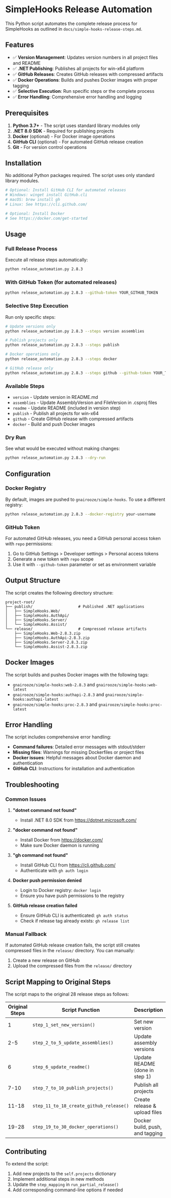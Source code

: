 # SimpleHooks Release Automation

This Python script automates the complete release process for SimpleHooks as outlined in `docs/simple-hooks-release-steps.md`.

## Features

- ✅ **Version Management**: Updates version numbers in all project files and README
- ✅ **.NET Publishing**: Publishes all projects for win-x64 platform
- ✅ **GitHub Releases**: Creates GitHub releases with compressed artifacts
- ✅ **Docker Operations**: Builds and pushes Docker images with proper tagging
- ✅ **Selective Execution**: Run specific steps or the complete process
- ✅ **Error Handling**: Comprehensive error handling and logging

## Prerequisites

1. **Python 3.7+** - The script uses standard library modules only
2. **.NET 8.0 SDK** - Required for publishing projects
3. **Docker** (optional) - For Docker image operations
4. **GitHub CLI** (optional) - For automated GitHub release creation
5. **Git** - For version control operations

## Installation

No additional Python packages required. The script uses only standard library modules.

```bash
# Optional: Install GitHub CLI for automated releases
# Windows: winget install GitHub.cli
# macOS: brew install gh
# Linux: See https://cli.github.com/

# Optional: Install Docker
# See https://docker.com/get-started
```

## Usage

### Full Release Process

Execute all release steps automatically:

```bash
python release_automation.py 2.8.3
```

### With GitHub Token (for automated releases)

```bash
python release_automation.py 2.8.3 --github-token YOUR_GITHUB_TOKEN
```

### Selective Step Execution

Run only specific steps:

```bash
# Update versions only
python release_automation.py 2.8.3 --steps version assemblies

# Publish projects only
python release_automation.py 2.8.3 --steps publish

# Docker operations only
python release_automation.py 2.8.3 --steps docker

# GitHub release only
python release_automation.py 2.8.3 --steps github --github-token YOUR_TOKEN
```

### Available Steps

- `version` - Update version in README.md
- `assemblies` - Update AssemblyVersion and FileVersion in .csproj files
- `readme` - Update README (included in version step)
- `publish` - Publish all projects for win-x64
- `github` - Create GitHub release with compressed artifacts
- `docker` - Build and push Docker images

### Dry Run

See what would be executed without making changes:

```bash
python release_automation.py 2.8.3 --dry-run
```

## Configuration

### Docker Registry

By default, images are pushed to `gnairooze/simple-hooks`. To use a different registry:

```bash
python release_automation.py 2.8.3 --docker-registry your-username
```

### GitHub Token

For automated GitHub releases, you need a GitHub personal access token with `repo` permissions:

1. Go to GitHub Settings > Developer settings > Personal access tokens
2. Generate a new token with `repo` scope
3. Use it with `--github-token` parameter or set as environment variable

## Output Structure

The script creates the following directory structure:

```
project-root/
├── publish/                    # Published .NET applications
│   ├── SimpleHooks.Web/
│   ├── SimpleHooks.AuthApi/
│   ├── SimpleHooks.Server/
│   └── SimpleHooks.Assist/
└── release/                    # Compressed release artifacts
    ├── SimpleHooks.Web-2.8.3.zip
    ├── SimpleHooks.AuthApi-2.8.3.zip
    ├── SimpleHooks.Server-2.8.3.zip
    └── SimpleHooks.Assist-2.8.3.zip
```

## Docker Images

The script builds and pushes Docker images with the following tags:

- `gnairooze/simple-hooks:web-2.8.3` and `gnairooze/simple-hooks:web-latest`
- `gnairooze/simple-hooks:authapi-2.8.3` and `gnairooze/simple-hooks:authapi-latest`
- `gnairooze/simple-hooks:proc-2.8.3` and `gnairooze/simple-hooks:proc-latest`

## Error Handling

The script includes comprehensive error handling:

- **Command failures**: Detailed error messages with stdout/stderr
- **Missing files**: Warnings for missing Dockerfiles or project files
- **Docker issues**: Helpful messages about Docker daemon and authentication
- **GitHub CLI**: Instructions for installation and authentication

## Troubleshooting

### Common Issues

1. **"dotnet command not found"**
   - Install .NET 8.0 SDK from https://dotnet.microsoft.com/

2. **"docker command not found"**
   - Install Docker from https://docker.com/
   - Make sure Docker daemon is running

3. **"gh command not found"**
   - Install GitHub CLI from https://cli.github.com/
   - Authenticate with `gh auth login`

4. **Docker push permission denied**
   - Login to Docker registry: `docker login`
   - Ensure you have push permissions to the registry

5. **GitHub release creation failed**
   - Ensure GitHub CLI is authenticated: `gh auth status`
   - Check if release tag already exists: `gh release list`

### Manual Fallback

If automated GitHub release creation fails, the script still creates compressed files in the `release/` directory. You can manually:

1. Create a new release on GitHub
2. Upload the compressed files from the `release/` directory

## Script Mapping to Original Steps

The script maps to the original 28 release steps as follows:

| Original Steps | Script Function | Description |
|---------------|----------------|-------------|
| 1 | `step_1_set_new_version()` | Set new version |
| 2-5 | `step_2_to_5_update_assemblies()` | Update assembly versions |
| 6 | `step_6_update_readme()` | Update README (done in step 1) |
| 7-10 | `step_7_to_10_publish_projects()` | Publish all projects |
| 11-18 | `step_11_to_18_create_github_release()` | Create release & upload files |
| 19-28 | `step_19_to_30_docker_operations()` | Docker build, push, and tagging |

## Contributing

To extend the script:

1. Add new projects to the `self.projects` dictionary
2. Implement additional steps in new methods
3. Update the `step_mapping` in `run_partial_release()`
4. Add corresponding command-line options if needed
